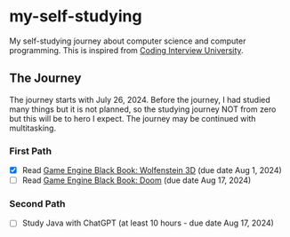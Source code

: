 # my-self-studying
My self-studying journey about computer science and computer programming. This is inspired from [Coding Interview University](https://github.com/jwasham/coding-interview-university).

## The Journey
The journey starts with July 26, 2024. Before the journey, I had studied many things but it is not planned, so the studying journey NOT from zero but this will be to hero I expect. The journey may be continued with multitasking.

### First Path

- [x] Read [Game Engine Black Book: Wolfenstein 3D](https://github.com/fabiensanglard/gebbwolf3) (due date Aug 1, 2024)
- [ ] Read [Game Engine Black Book: Doom](https://github.com/fabiensanglard/gebbdoom) (due date Aug 17, 2024)

### Second Path

- [ ] Study Java with ChatGPT (at least 10 hours - due date Aug 17, 2024)
